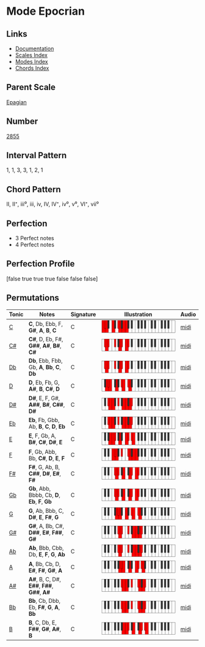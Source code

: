 # Mode Epocrian

## Links

- [Documentation](index.md)
- [Scales Index](Scales.md)
- [Modes Index](Modes.md)
- [Chords Index](Chords.md)

## Parent Scale

[Epagian](ScaleEpagian.md)

## Number

[2855](https://ianring.com/musictheory/scales/2855)

## Interval Pattern

1, 1, 3, 3, 1, 2, 1

## Chord Pattern

II, II⁺, iii⁰, iii, iv, IV, IV⁺, iv⁰, v⁰, VI⁺, vii⁰

## Perfection

- 3 Perfect notes
- 4 Perfect notes

## Perfection Profile

[false true true true false false false]

## Permutations

| Tonic | Notes | Signature | Illustration | Audio |
|-------|-------|-----------|--------------|-------|
| [C](ModeCNaturalEpocrian.md) | **C**, Db, Ebb, F, **G#**, **A**, **B**, **C** | C | ![CNaturalEpocrian](ModeCNaturalEpocrian.png) | [midi](https://github.com/edipermadi/music/blob/main/docs/ModeCNaturalEpocrian.mid?raw=true) |
| [C#](ModeCSharpEpocrian.md) | **C#**, D, Eb, F#, **G##**, **A#**, **B#**, **C#** | C | ![CSharpEpocrian](ModeCSharpEpocrian.png) | [midi](https://github.com/edipermadi/music/blob/main/docs/ModeCSharpEpocrian.mid?raw=true) |
| [Db](ModeDFlatEpocrian.md) | **Db**, Ebb, Fbb, Gb, **A**, **Bb**, **C**, **Db** | C | ![DFlatEpocrian](ModeDFlatEpocrian.png) | [midi](https://github.com/edipermadi/music/blob/main/docs/ModeDFlatEpocrian.mid?raw=true) |
| [D](ModeDNaturalEpocrian.md) | **D**, Eb, Fb, G, **A#**, **B**, **C#**, **D** | C | ![DNaturalEpocrian](ModeDNaturalEpocrian.png) | [midi](https://github.com/edipermadi/music/blob/main/docs/ModeDNaturalEpocrian.mid?raw=true) |
| [D#](ModeDSharpEpocrian.md) | **D#**, E, F, G#, **A##**, **B#**, **C##**, **D#** | C | ![DSharpEpocrian](ModeDSharpEpocrian.png) | [midi](https://github.com/edipermadi/music/blob/main/docs/ModeDSharpEpocrian.mid?raw=true) |
| [Eb](ModeEFlatEpocrian.md) | **Eb**, Fb, Gbb, Ab, **B**, **C**, **D**, **Eb** | C | ![EFlatEpocrian](ModeEFlatEpocrian.png) | [midi](https://github.com/edipermadi/music/blob/main/docs/ModeEFlatEpocrian.mid?raw=true) |
| [E](ModeENaturalEpocrian.md) | **E**, F, Gb, A, **B#**, **C#**, **D#**, **E** | C | ![ENaturalEpocrian](ModeENaturalEpocrian.png) | [midi](https://github.com/edipermadi/music/blob/main/docs/ModeENaturalEpocrian.mid?raw=true) |
| [F](ModeFNaturalEpocrian.md) | **F**, Gb, Abb, Bb, **C#**, **D**, **E**, **F** | C | ![FNaturalEpocrian](ModeFNaturalEpocrian.png) | [midi](https://github.com/edipermadi/music/blob/main/docs/ModeFNaturalEpocrian.mid?raw=true) |
| [F#](ModeFSharpEpocrian.md) | **F#**, G, Ab, B, **C##**, **D#**, **E#**, **F#** | C | ![FSharpEpocrian](ModeFSharpEpocrian.png) | [midi](https://github.com/edipermadi/music/blob/main/docs/ModeFSharpEpocrian.mid?raw=true) |
| [Gb](ModeGFlatEpocrian.md) | **Gb**, Abb, Bbbb, Cb, **D**, **Eb**, **F**, **Gb** | C | ![GFlatEpocrian](ModeGFlatEpocrian.png) | [midi](https://github.com/edipermadi/music/blob/main/docs/ModeGFlatEpocrian.mid?raw=true) |
| [G](ModeGNaturalEpocrian.md) | **G**, Ab, Bbb, C, **D#**, **E**, **F#**, **G** | C | ![GNaturalEpocrian](ModeGNaturalEpocrian.png) | [midi](https://github.com/edipermadi/music/blob/main/docs/ModeGNaturalEpocrian.mid?raw=true) |
| [G#](ModeGSharpEpocrian.md) | **G#**, A, Bb, C#, **D##**, **E#**, **F##**, **G#** | C | ![GSharpEpocrian](ModeGSharpEpocrian.png) | [midi](https://github.com/edipermadi/music/blob/main/docs/ModeGSharpEpocrian.mid?raw=true) |
| [Ab](ModeAFlatEpocrian.md) | **Ab**, Bbb, Cbb, Db, **E**, **F**, **G**, **Ab** | C | ![AFlatEpocrian](ModeAFlatEpocrian.png) | [midi](https://github.com/edipermadi/music/blob/main/docs/ModeAFlatEpocrian.mid?raw=true) |
| [A](ModeANaturalEpocrian.md) | **A**, Bb, Cb, D, **E#**, **F#**, **G#**, **A** | C | ![ANaturalEpocrian](ModeANaturalEpocrian.png) | [midi](https://github.com/edipermadi/music/blob/main/docs/ModeANaturalEpocrian.mid?raw=true) |
| [A#](ModeASharpEpocrian.md) | **A#**, B, C, D#, **E##**, **F##**, **G##**, **A#** | C | ![ASharpEpocrian](ModeASharpEpocrian.png) | [midi](https://github.com/edipermadi/music/blob/main/docs/ModeASharpEpocrian.mid?raw=true) |
| [Bb](ModeBFlatEpocrian.md) | **Bb**, Cb, Dbb, Eb, **F#**, **G**, **A**, **Bb** | C | ![BFlatEpocrian](ModeBFlatEpocrian.png) | [midi](https://github.com/edipermadi/music/blob/main/docs/ModeBFlatEpocrian.mid?raw=true) |
| [B](ModeBNaturalEpocrian.md) | **B**, C, Db, E, **F##**, **G#**, **A#**, **B** | C | ![BNaturalEpocrian](ModeBNaturalEpocrian.png) | [midi](https://github.com/edipermadi/music/blob/main/docs/ModeBNaturalEpocrian.mid?raw=true) |
